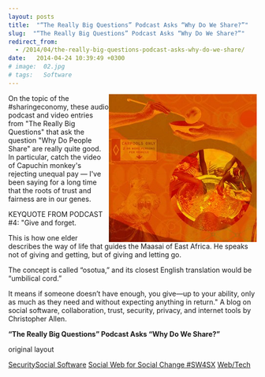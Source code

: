 ```yaml
---
layout: posts
title:  "“The Really Big Questions” Podcast Asks “Why Do We Share?”"
slug:  "“The Really Big Questions” Podcast Asks “Why Do We Share?”"
redirect_from:
  - /2014/04/the-really-big-questions-podcast-asks-why-do-we-share/
date:   2014-04-24 10:39:49 +0300
# image:  02.jpg
# tags:   Software
---
```

<img width="300" height="auto" align="right" src="../assets/images/SHARE_spot2_soup-300x300.jpg" alt="“The Really Big Questions” Podcast Asks “Why Do We Share?”"/> 

On the topic of the #sharingeconomy, these audio podcast and video entries from "The Really Big Questions" that ask the question "Why Do People Share" are really quite good. In particular, catch the video of Capuchin monkey's rejecting unequal pay — I've been saying for a long time that the roots of trust and fairness are in our genes.

KEYQUOTE FROM PODCAST #4: "Give and forget.

This is how one elder describes the way of life that guides the Maasai of East Africa. He speaks not of giving and getting, but of giving and letting go.

The concept is called “osotua,” and its closest English translation would be “umbilical cord.”

It means if someone doesn’t have enough, you give—up to your ability, only as much as they need and without expecting anything in return."
A blog on social software, collaboration, trust, security, privacy, and internet tools by Christopher Allen.

**“The Really Big Questions” Podcast Asks “Why Do We Share?”**

original layout

[Security](/tags/security/)[Social Software](/tags/social-software/) [Social Web for Social Change #SW4SX](/tags/social-web-for-social-change-%23sw4sx/) [Web/Tech](/tags/web/tech/)